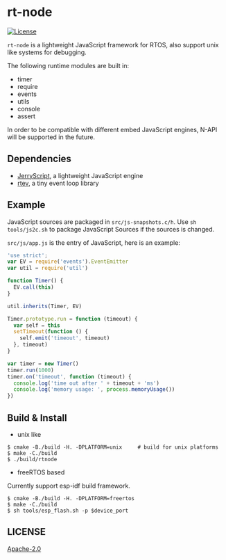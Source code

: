 # rt-node
[![License](https://img.shields.io/badge/licence-Apache%202.0-brightgreen.svg?style=flat)](LICENSE)

`rt-node` is a lightweight JavaScript framework for RTOS, also support unix like systems for debugging.

The following runtime modules are built in:
- timer
- require
- events
- utils
- console
- assert

In order to be compatible with different embed JavaScript engines, N-API will be supported in the future.

## Dependencies

- [JerryScript](./deps/jerryscript), a lightweight JavaScript engine
- [rtev](./deps/rtev), a tiny event loop library

## Example

JavaScript sources are packaged in `src/js-snapshots.c/h`. Use `sh tools/js2c.sh` to package JavaScript Sources if the sources is changed.

`src/js/app.js` is the entry of JavaScript, here is an example:

```javascript
'use strict';
var EV = require('events').EventEmitter
var util = require('util')

function Timer() {
  EV.call(this)
}

util.inherits(Timer, EV)

Timer.prototype.run = function (timeout) {
  var self = this
  setTimeout(function () {
    self.emit('timeout', timeout)
  }, timeout)
}

var timer = new Timer()
timer.run(1000)
timer.on('timeout', function (timeout) {
  console.log('time out after ' + timeout + 'ms')
  console.log('memory usage: ', process.memoryUsage())
})

```

## Build & Install

- unix like

```shell
$ cmake -B./build -H. -DPLATFORM=unix     # build for unix platforms
$ make -C./build
$ ./build/rtnode
```

- freeRTOS based

Currently support esp-idf build framework.

```shell
$ cmake -B./build -H. -DPLATFORM=freertos
$ make -C./build
$ sh tools/esp_flash.sh -p $device_port
```

## LICENSE

[Apache-2.0](./LICENSE.md)
